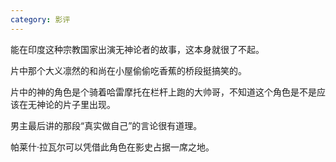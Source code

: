 ```yaml
---
category: 影评
---
```


能在印度这种宗教国家出演无神论者的故事，这本身就很了不起。

片中那个大义凛然的和尚在小屋偷偷吃香蕉的桥段挺搞笑的。

片中的神的角色是个骑着哈雷摩托在栏杆上跑的大帅哥，不知道这个角色是不是应该在无神论的片子里出现。

男主最后讲的那段“真实做自己”的言论很有道理。

帕莱什·拉瓦尔可以凭借此角色在影史占据一席之地。
